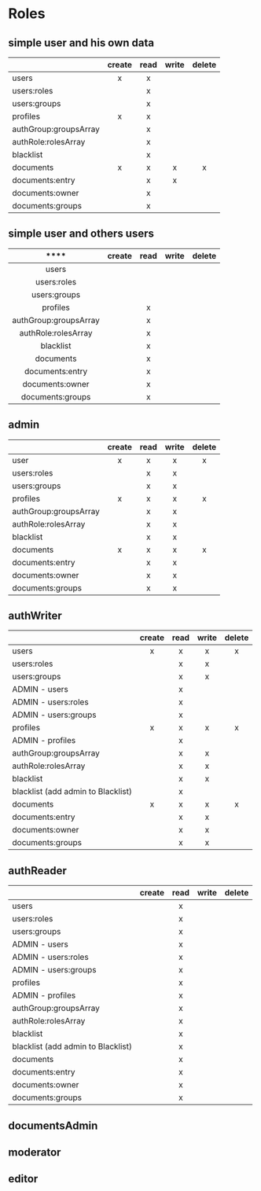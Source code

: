 # Roles

## simple user and his own data

|                       | ****create**** | ****read**** | ****write**** | ****delete**** |
|-----------------------|:--------------:|:------------:|:-------------:|:--------------:|
| users                 | x              | x            |               |                |
| users:roles           |                | x            |               |                |
| users:groups          |                | x            |               |                |
| profiles              | x              | x            |               |                |
| authGroup:groupsArray |                | x            |               |                |
| authRole:rolesArray   |                | x            |               |                |
| blacklist             |                | x            |               |                |
| documents             | x              | x            | x             | x              |
| documents:entry       |                | x            | x             |                |
| documents:owner       |                | x            |               |                |
| documents:groups      |                | x            |               |                |

## simple user and others users

| ****                  | ****create**** | ****read**** | ****write**** | ****delete**** |
|:---------------------:|:--------------:|:------------:|:-------------:|:--------------:|
| users                 |                |              |               |                |
| users:roles           |                |              |               |                |
| users:groups          |                |              |               |                |
| profiles              |                | x            |               |                |
| authGroup:groupsArray |                | x            |               |                |
| authRole:rolesArray   |                | x            |               |                |
| blacklist             |                | x            |               |                |
| documents             |                | x            |               |                |
| documents:entry       |                | x            |               |                |
| documents:owner       |                | x            |               |                |
| documents:groups      |                | x            |               |                |

## admin

|                       | ****create**** | ****read**** | ****write**** | ****delete**** |
|-----------------------|:--------------:|:------------:|:-------------:|:--------------:|
| user                  | x              | x            | x             | x              |
| users:roles           |                | x            | x             |                |
| users:groups          |                | x            | x             |                |
| profiles              | x              | x            | x             | x              |
| authGroup:groupsArray |                | x            | x             |                |
| authRole:rolesArray   |                | x            | x             |                |
| blacklist             |                | x            | x             |                |
| documents             | x              | x            | x             | x              |
| documents:entry       |                | x            | x             |                |
| documents:owner       |                | x            | x             |                |
| documents:groups      |                | x            | x             |                |

## authWriter

|                                      | **create** | **read** | **write** | **delete** |
|--------------------------------------|:----------:|:--------:|:---------:|:----------:|
| users                                | x          | x        | x         | x          |
| users:roles                          |            | x        | x         |            |
| users:groups                         |            | x        | x         |            |
| ADMIN \- users                       |            | x        |           |            |
| ADMIN \- users:roles                 |            | x        |           |            |
| ADMIN \- users:groups                |            | x        |           |            |
| profiles                             | x          | x        | x         | x          |
| ADMIN \- profiles                    |            | x        |           |            |
| authGroup:groupsArray                |            | x        | x         |            |
| authRole:rolesArray                  |            | x        | x         |            |
| blacklist                            |            | x        | x         |            |
| blacklist \(add admin to Blacklist\) |            | x        |           |            |
| documents                            | x          | x        | x         | x          |
| documents:entry                      |            | x        | x         |            |
| documents:owner                      |            | x        | x         |            |
| documents:groups                     |            | x        | x         |            |

## authReader

|                                        | ****create**** | ****read**** | ****write**** | ****delete**** |
|----------------------------------------|:--------------:|:------------:|:-------------:|:--------------:|
| users                                  |                | x            |               |                |
| users:roles                            |                | x            |               |                |
| users:groups                           |                | x            |               |                |
| ADMIN \- users                         |                | x            |               |                |
| ADMIN \- users:roles                   |                | x            |               |                |
| ADMIN \- users:groups                  |                | x            |               |                |
| profiles                               |                | x            |               |                |
| ADMIN \- profiles                      |                | x            |               |                |
| authGroup:groupsArray                  |                | x            |               |                |
| authRole:rolesArray                    |                | x            |               |                |
| blacklist                              |                | x            |               |                |
| blacklist \(add admin to Blacklist\)   |                | x            |               |                |
| documents                              |                | x            |               |                |
| documents:entry                        |                | x            |               |                |
| documents:owner                        |                | x            |               |                |
| documents:groups                       |                | x            |               |                |

## documentsAdmin


## moderator


## editor